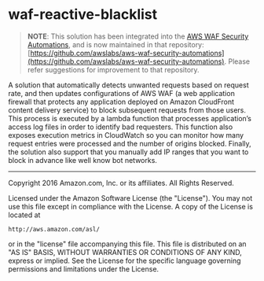 # waf-reactive-blacklist
> **NOTE**: This solution has been integrated into the [AWS WAF Security Automations](https://aws.amazon.com/answers/security/aws-waf-security-automations/), and is now maintained in that repository: [https://github.com/awslabs/aws-waf-security-automations](https://github.com/awslabs/aws-waf-security-automations).
> Please refer suggestions for improvement to that repository.

A solution that automatically detects unwanted requests based on request rate, and then updates configurations of AWS WAF (a web application firewall that protects any application deployed on Amazon CloudFront content delivery service) to block subsequent requests from those users. This process is executed by a lambda function that processes application’s access log files in order to identify bad requesters. This function also exposes execution metrics in CloudWatch so you can monitor how many request entries were processed and the number of origins blocked. Finally, the solution also support that you manually add IP ranges that you want to block in advance like well know bot networks.

***

Copyright 2016 Amazon.com, Inc. or its affiliates. All Rights Reserved.

Licensed under the Amazon Software License (the "License"). You may not use this file except in compliance with the License. A copy of the License is located at

    http://aws.amazon.com/asl/

or in the "license" file accompanying this file. This file is distributed on an "AS IS" BASIS, WITHOUT WARRANTIES OR CONDITIONS OF ANY KIND, express or implied. See the License for the specific language governing permissions and limitations under the License.
